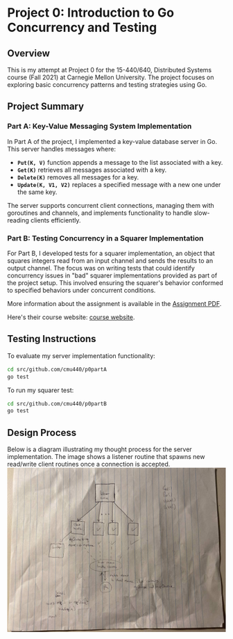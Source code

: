 # Project 0: Introduction to Go Concurrency and Testing


## Overview
This is my attempt at Project 0 for the 15-440/640, Distributed Systems course (Fall 2021) at Carnegie Mellon University. The project focuses on exploring basic concurrency patterns and testing strategies using Go.

## Project Summary

### Part A: Key-Value Messaging System Implementation
In Part A of the project, I implemented a key-value database server in Go. This server handles messages where:
- **`Put(K, V)`** function appends a message to the list associated with a key.
- **`Get(K)`** retrieves all messages associated with a key.
- **`Delete(K)`** removes all messages for a key.
- **`Update(K, V1, V2)`** replaces a specified message with a new one under the same key.

The server supports concurrent client connections, managing them with goroutines and channels, and implements functionality to handle slow-reading clients efficiently.

### Part B: Testing Concurrency in a Squarer Implementation
For Part B, I developed tests for a squarer implementation, an object that squares integers read from an input channel and sends the results to an output channel. The focus was on writing tests that could identify concurrency issues in "bad" squarer implementations provided as part of the project setup. This involved ensuring the squarer's behavior conformed to specified behaviors under concurrent conditions.


More information about the assignment is available in the [Assignment PDF](./p0-f21.pdf).

Here's their course website: [course website](https://www.synergylabs.org/courses/15-440/index.html).

## Testing Instructions
To evaluate my server implementation functionality:
```bash
cd src/github.com/cmu440/p0partA
go test
```

To run my squarer test:
```bash
cd src/github.com/cmu440/p0partB
go test
```

## Design Process
Below is a diagram illustrating my thought process for the server implementation. The image shows a listener routine that spawns new read/write client routines once a connection is accepted.
![Image portrays a listener routine that spawns new read/write client routine pair, once a connection is accepted by the listener](images/1.jpg)
